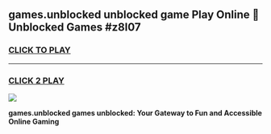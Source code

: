 
## games.unblocked unblocked game Play Online 👋 Unblocked Games #z8l07
<h3>
<a href="https://premium.freeplayer.one?title=games.unblocked&ref=21F">CLICK TO PLAY</a></h3>
<hr>

<h3>
<a href="https://premium.freeplayer.one?title=games.unblocked&ref=21F">CLICK 2 PLAY</a>
  
</h3>

<a href="https://premium.freeplayer.one?title=games.unblocked&ref=21F/"><img src="https://clearcache.store/games.png"></a>


**games.unblocked games unblocked: Your Gateway to Fun and Accessible Online Gaming**
